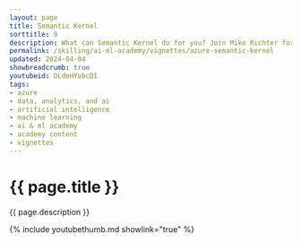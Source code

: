 ```yaml
---
layout: page
title: Semantic Kernel
sorttitle: 9
description: What can Semantic Kernel do for you? Join Mike Richter for an in-depth walkthrough of this amazing tool for your Generative AI applications. Concept demystify and hands-on live demos are included.
permalink: /skilling/ai-ml-academy/vignettes/azure-semantic-kernel
updated: 2024-04-04
showbreadcrumb: true
youtubeid: OLdeHYobcDI
tags:
- azure
- data, analytics, and ai
- artificial intelligence
- machine learning
- ai & ml academy
- academy content
- vignettes
---
```


# {{ page.title }}

{{ page.description }}

{% include youtubethumb.md showlink="true" %}